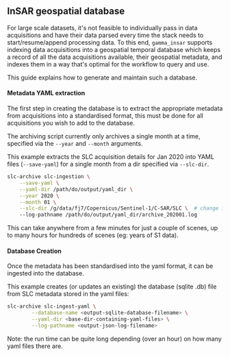 ## InSAR geospatial database

For large scale datasets, it's not feasible to individually pass in data acquisitions and have their data parsed every time the stack needs to start/resume/append processing data.  To this end, `gamma_insar` supports indexing data acquisitions into a geospatial temporal database which keeps a record of all the data acquisitions available, their geospatial metadata, and indexes them in a way that's optimal for the workflow to query and use.

This guide explains how to generate and maintain such a database.

#### Metadata YAML extraction

The first step in creating the database is to extract the appropriate metadata from acquisitions into a standardised format, this must be done for all acquisitions you wish to add to the database.

The archiving script currently only archives a single month at a time, specified via the `--year` and `--month` arguments.

This example extracts the SLC acquisition details for Jan 2020 into YAML files (`--save-yaml`) for a single month from a dir specified via `--slc-dir`.

```BASH
slc-archive slc-ingestion \
    --save-yaml \
    --yaml-dir /path/do/output/yaml_dir \
    --year 2020 \
    --month 01 \
    --slc-dir /g/data/fj7/Copernicus/Sentinel-1/C-SAR/SLC \  # change if required
    --log-pathname /path/do/output/yaml_dir/archive_202001.log
```

This can take anywhere from a few minutes for just a couple of scenes, up to many hours for hundreds of scenes (eg: years of S1 data).

#### Database Creation

Once the metadata has been standardised into the yaml format, it can be ingested into the database.

This example creates (or updates an existing) the database (sqlite .db) file from SLC metadata stored in the yaml files:

```BASH
slc-archive slc-ingest-yaml \
        --database-name <output-sqlite-database-filename> \
        --yaml-dir <base-dir-containing-yaml-files> \
        --log-pathname <output-json-log-filename>
```

Note: the run time can be quite long depending (over an hour) on how many yaml files there are.
